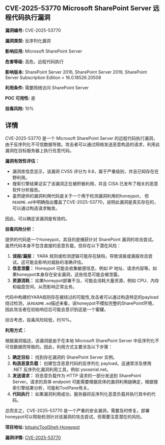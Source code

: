 ## CVE-2025-53770 Microsoft SharePoint Server 远程代码执行漏洞

**漏洞编号:** CVE-2025-53770

**漏洞类型:** 反序列化漏洞

**影响应用:** Microsoft SharePoint Server

**危害等级:** 高危，远程代码执行

**影响版本:** SharePoint Server 2016, SharePoint Server 2019, SharePoint Server Subscription Edition < 16.0.18526.20508

**利用条件:** 需要网络访问 SharePoint Server

**POC 可用性:** 是

**投毒风险:** 10%

## 详情

CVE-2025-53770 是一个 Microsoft SharePoint Server 的远程代码执行漏洞，由于反序列化不可信数据导致。攻击者可以通过网络发送恶意构造的请求，利用此漏洞在目标服务器上执行任意代码。

**漏洞有效性评估：**

*   漏洞库信息显示，该漏洞 CVSS 评分为 9.8，属于严重级别，并且已知存在在野利用。
*   搜索引擎结果证实了该漏洞正在被积极利用，并且 CISA 已发布了相关的恶意软件分析报告。
*   虽然提供的漏洞利用代码是关于一个用于检测漏洞利用的honeypot， 但`README.md`中明确指出覆盖了CVE-2025-53770，说明此漏洞是真实存在的，可以通过构造请求触发。

因此，可以确定该漏洞是有效的。

**投毒风险分析：**

提供的代码是一个honeypot，其目的是捕获针对 SharePoint 漏洞的攻击尝试。虽然代码本身不包含直接的恶意负载，但存在以下潜在风险：

1.  **误报/漏报：** YARA 规则或检测逻辑可能存在缺陷，导致误报或漏报攻击尝试。这可能会影响对威胁的准确评估。
2.  **信息泄露：** Honeypot 可能会收集敏感信息，例如 IP 地址、请求内容等。如果honeypot本身存在安全漏洞，这些信息可能会被泄露。
3.  **资源消耗：** 如果honeypot部署不当，可能会消耗大量资源，例如 CPU、内存和磁盘空间，从而影响正常业务。

代码中构建的YARA规则存在被绕过的可能性,攻击者可以通过构造特定的payload绕过检测，从`README.md`描述来看，该honeypot不模拟完整的SharePoint环境，因此攻击者在初始响应后可能会意识到这是一个蜜罐。

综合考虑，投毒风险较低，约10%。

**利用方式：**

根据漏洞描述，该漏洞是由于在本地 Microsoft SharePoint Server 中反序列化不可信数据而导致的。因此，利用方式主要涉及以下步骤：

1.  **确定目标：** 找到存在漏洞的 SharePoint Server 实例。
2.  **构造恶意负载：** 创建包含恶意代码的反序列化 payload。这通常涉及使用 .NET 反序列化漏洞利用工具，例如 ysoserial.net。
3.  **发送请求：** 将恶意负载作为 HTTP 请求的一部分发送到 SharePoint Server。请求的具体 endpoint 可能需要根据具体的漏洞利用链确定，根据搜索引擎结果分析，可能和ToolPane有关。
4.  **代码执行：** 如果漏洞利用成功，服务器将反序列化恶意负载并执行其中的代码。

总而言之，CVE-2025-53770 是一个严重的安全漏洞，需要及时修复。部署honeypot可以帮助检测针对该漏洞的攻击尝试，但需要注意潜在的风险。

**项目地址:** [bitsalv/ToolShell-Honeypot](https://github.com/bitsalv/ToolShell-Honeypot)

**漏洞详情:** [CVE-2025-53770](https://nvd.nist.gov/vuln/detail/CVE-2025-53770)